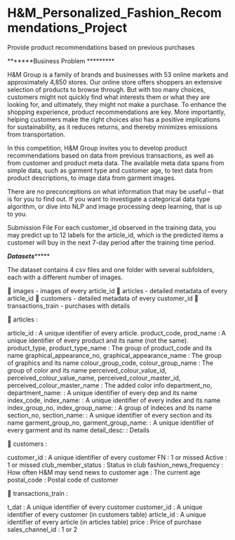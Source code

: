 
# H&M_Personalized_Fashion_Recommendations_Project
Provide product recommendations based on previous purchases

*******Business Problem *********

H&M Group is a family of brands and businesses with 53 online markets and approximately 4,850 stores. 
Our online store offers shoppers an extensive selection of products to browse through. 
But with too many choices, customers might not quickly find what interests them or what they are looking for, and ultimately, 
they might not make a purchase. To enhance the shopping experience, product recommendations are key. 
More importantly, helping customers make the right choices also has a positive implications for sustainability, as it reduces returns, 
and thereby minimizes emissions from transportation.

In this competition, H&M Group invites you to develop product recommendations based on data from previous transactions, 
as well as from customer and product meta data. The available meta data spans from simple data, such as garment type and customer age, 
to text data from product descriptions, to image data from garment images.

There are no preconceptions on what information that may be useful – that is for you to find out. If you want to investigate 
a categorical data type algorithm, or dive into NLP and image processing deep learning, that is up to you.

Submission File
For each customer_id observed in the training data, you may predict up to 12 labels for the article_id, which is the predicted items 
a customer will buy in the next 7-day period after the training time period. 

*******Datasets************

The dataset contains 4 csv files and one folder with several subfolders, each with a different number of images.

📸 images - images of every article_id
🙋 articles - detailed metadata of every article_id
👔 customers - detailed metadata of every customer_id
🧾 transactions_train - purchases with details

🙋 articles : 

article_id : A unique identifier of every article.
product_code, prod_name : A unique identifier of every product and its name (not the same).
product_type, product_type_name : The group of product_code and its name
graphical_appearance_no, graphical_appearance_name : The group of graphics and its name
colour_group_code, colour_group_name : The group of color and its name
perceived_colour_value_id, perceived_colour_value_name, perceived_colour_master_id, perceived_colour_master_name : The added color info
department_no, department_name: : A unique identifier of every dep and its name
index_code, index_name: : A unique identifier of every index and its name
index_group_no, index_group_name: : A group of indeces and its name
section_no, section_name: : A unique identifier of every section and its name
garment_group_no, garment_group_name: : A unique identifier of every garment and its name
detail_desc: : Details

👔 customers :

customer_id : A unique identifier of every customer
FN : 1 or missed
Active : 1 or missed
club_member_status : Status in club
fashion_news_frequency : How often H&M may send news to customer
age : The current age
postal_code : Postal code of customer

🧾 transactions_train : 

t_dat : A unique identifier of every customer
customer_id : A unique identifier of every customer (in customers table)
article_id : A unique identifier of every article (in articles table)
price : Price of purchase
sales_channel_id : 1 or 2
